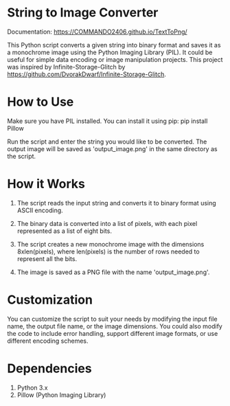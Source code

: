 # String to Image Converter
Documentation: https://COMMANDO2406.github.io/TextToPng/

This Python script converts a given string into binary format and saves it as a monochrome image using the Python Imaging Library (PIL). It could be useful for simple data encoding or image manipulation projects. This project was inspired by Infinite-Storage-Glitch by https://github.com/DvorakDwarf/Infinite-Storage-Glitch.

# How to Use
Make sure you have PIL installed. You can install it using pip: pip install Pillow

Run the script and enter the string you would like to be converted. The output image will be saved as 'output_image.png' in the same directory as the script.

# How it Works
1. The script reads the input string and converts it to binary format using ASCII encoding.

2. The binary data is converted into a list of pixels, with each pixel represented as a list of eight bits.

3. The script creates a new monochrome image with the dimensions 8xlen(pixels), where len(pixels) is the number of rows needed to represent all the bits.

4. The image is saved as a PNG file with the name 'output_image.png'.

# Customization
You can customize the script to suit your needs by modifying the input file name, the output file name, or the image dimensions. You could also modify the code to include error handling, support different image formats, or use different encoding schemes.

# Dependencies
1. Python 3.x
2. Pillow (Python Imaging Library)
